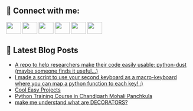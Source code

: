 ## 🔎 Connect with me:
[<img height="32" width="40" src="https://cdn.jsdelivr.net/npm/simple-icons@v5/icons/telegram.svg" />](https://t.me/bullbesh)
[<img height="32" width="40" src="https://cdn.jsdelivr.net/npm/simple-icons@v5/icons/vk.svg" />](https://vk.com/bullbesh)
[<img height="32" width="40" src="https://cdn.jsdelivr.net/npm/simple-icons@v5/icons/twitter.svg" />](https://twitter.com/bullbesh1)
[<img height="32" width="40" src="https://cdn.jsdelivr.net/npm/simple-icons@v5/icons/instagram.svg" />](https://www.instagram.com/bullbesh)
[<img height="32" width="40" src="https://cdn.jsdelivr.net/npm/simple-icons@v5/icons/reddit.svg" />](https://www.reddit.com/user/bullbesh)
[<img height="32" width="40" src="https://cdn.jsdelivr.net/npm/simple-icons@v5/icons/youtube.svg" />](https://www.youtube.com/channel/UCtfjRs6uzgq5mfm8S06WTcg)

## 📕 Latest Blog Posts
<!-- BLOG-POST-LIST:START -->
- [A repo to help researchers make their code easily usable: python-dust &lpar;maybe someone finds it useful...&rpar;](https://www.reddit.com/r/Python/comments/vv7flf/a_repo_to_help_researchers_make_their_code_easily/)
- [I made a script to use your second keyboard as a macro-keyboard where you can map a python function to each key! :&rpar;](https://www.reddit.com/r/Python/comments/vv6px8/i_made_a_script_to_use_your_second_keyboard_as_a/)
- [Cool Easy Projects](https://www.reddit.com/r/Python/comments/vv6d6a/cool_easy_projects/)
- [Python Training Course in Chandigarh Mohali Panchkula](https://www.reddit.com/r/Python/comments/vv5f52/python_training_course_in_chandigarh_mohali/)
- [make me understand what are DECORATORS?](https://www.reddit.com/r/Python/comments/vv4nah/make_me_understand_what_are_decorators/)
<!-- BLOG-POST-LIST:END -->
